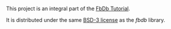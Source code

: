 This project is an integral part of the [FbDb Tutorial](https://github.com/hipercompl/fbdb/blob/main/doc/fbdb_tutorial.md).

It is distributed under the same [BSD-3 license](https://github.com/hipercompl/fbdb/blob/main/LICENSE) as the *fbdb* library.
